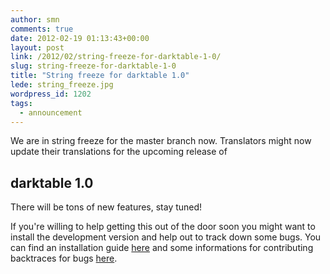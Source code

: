 ```yaml
---
author: smn
comments: true
date: 2012-02-19 01:13:43+00:00
layout: post
link: /2012/02/string-freeze-for-darktable-1-0/
slug: string-freeze-for-darktable-1-0
title: "String freeze for darktable 1.0"
lede: string_freeze.jpg
wordpress_id: 1202
tags:
  - announcement
---
```

We are in string freeze for the master branch now. Translators might now update their translations for the upcoming release of

## darktable 1.0

There will be tons of new features, stay tuned!

If you're willing to help getting this out of the door soon you might want to install the development version and help out to track down some bugs. You can find an installation guide [here](/install/#git-version) and some informations for contributing backtraces for bugs [here](/development/).
